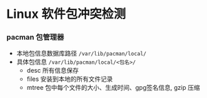# Linux 软件包冲突检测

### pacman 包管理器

- 本地包信息数据库路径 `/var/lib/pacman/local/`
- 具体包信息 `/var/lib/pacman/local/<包名>/`
    - desc 所有信息保存
    - files 安装到本地的所有文件记录
    - mtree 包中每个文件的大小、生成时间、gpg签名信息, gzip 压缩
